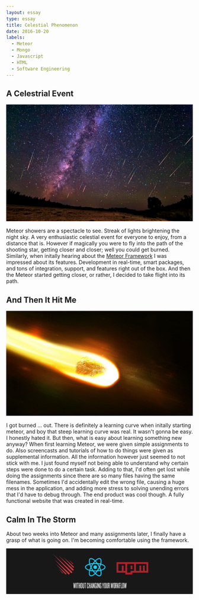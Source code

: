 ```yaml
---
layout: essay
type: essay
title: Celestial Phenomenon
date: 2016-10-20
labels:
  - Meteor
  - Mongo
  - Javascript
  - HTML
  - Software Engineering
---
```


## A Celestrial Event

<img class="ui medium right floated image" src="../images/meteorshower.jpg">

Meteor showers are a spectacle to see. Streak of lights brightening the night sky. A very enthusiastic celestial event for everyone to enjoy, from a distance that is. However if magically you were to fly into the path of the shooting star, getting closer and closer; well you could get burned. Similarly, when initally hearing about the <a href="https://www.meteor.com/">Meteor Framework</a> I was impressed about its features. Development in real-time, smart packages, and tons of integration, support, and features right out of the box. And then the Meteor started getting closer, or rather, I decided to take flight into its path. 

## And Then It Hit Me

<img class="ui medium right floated image" src="../images/meteorfire.jpg">

I got burned ... out. There is definitely a learning curve when initally starting meteor, and boy that steep learning curve was real. It wasn't gonna be easy. I honestly hated it. But then, what is easy about learning something new anyway? When first learning Meteor, we were given simple assignments to do. Also screencasts and tutorials of how to do things were given as supplemental information. All the information however just seemed to not stick with me. I just found myself not being able to understand why certain steps were done to do a certain task. Adding to that, I'd often get lost while doing the assignments since there are so many files having the same filenames. Sometimes I'd accidentally edit the wrong file, causing a huge mess in the application, and adding more stress to solving unending errors that I'd have to debug through. The end product was cool though. A fully functional website that was created in real-time.

## Calm In The Storm

About two weeks into Meteor and many assignments later, I finally have a grasp of what is going on. I'm becoming comfortable using the framework.

<img class="ui floated image" src="../images/meteorisgood.png">
